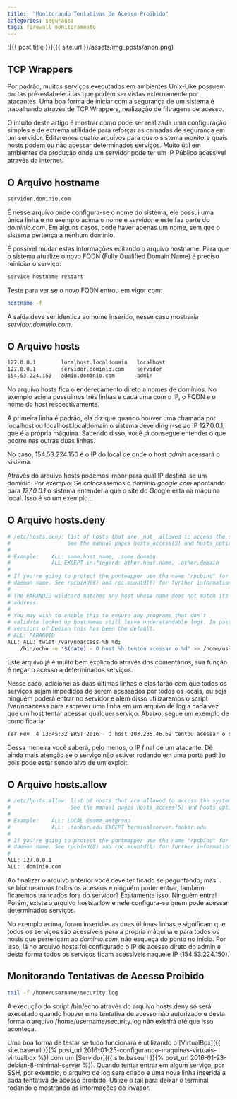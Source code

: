 ```yaml
---
title:  "Monitorando Tentativas de Acesso Proibido"
categories: seguranca
tags: firewall monitoramento
---
```


![{{ post.title }}]({{ site.url }}/assets/img_posts/anon.png)

## TCP Wrappers

Por padrão, muitos serviços executados em ambientes Unix-Like possuem portas pré-estabelecidas que podem ser vistas externamente por atacantes. Uma boa forma de iniciar com a segurança de um sistema é trabalhando através de TCP Wrappers, realização de filtragens de acesso.

O intuito deste artigo é mostrar como pode ser realizada uma configuração simples e de extrema utilidade para reforçar as camadas de segurança em um servidor. Editaremos quatro arquivos para que o sistema monitore quais hosts podem ou não acessar determinados serviços. Muito útil em ambientes de produção onde um servidor pode ter um IP Público acessível através da internet.

## O Arquivo hostname

```sh
servidor.dominio.com
```

É nesse arquivo onde configura-se o nome do sistema, ele possui uma única linha e no exemplo acima o nome é _servidor_ e este faz parte do _dominio.com_. Em alguns casos, pode haver apenas um nome, sem que o sistema pertença a nenhum domínio.

É possível mudar estas informações editando o arquivo hostname. Para que o sistema atualize o novo FQDN (Fully Qualified Domain Name) é preciso reiniciar o serviço:

```sh
service hostname restart
```

Teste para ver se o novo FQDN entrou em vigor com:

```sh
hostname -f
```

A saída deve ser identica ao nome inserido, nesse caso mostraria _servidor.dominio.com_.

## O Arquivo hosts

```sh
127.0.0.1        localhost.localdomain   localhost
127.0.0.1        servidor.dominio.com    servidor
154.53.224.150   admin.dominio.com       admin
```

No arquivo hosts fica o endereçamento direto a nomes de domínios. No exemplo acima possuímos três linhas e cada uma com o IP, o FQDN e o nome do host respectivamente.

A primeira linha é padrão, ela diz que quando houver uma chamada por localhost ou localhost.localdomain o sistema deve dirigir-se ao IP 127.0.0.1, que é a própria máquina. Sabendo disso, você já consegue entender o que ocorre nas outras duas linhas.

No caso, 154.53.224.150 é o IP do local de onde o host _admin_ acessará o sistema.

Através do arquivo hosts podemos impor para qual IP destina-se um domínio. Por exemplo: Se colocassemos o domínio _google.com_ apontando para _127.0.0.1_ o sistema entenderia que o site do Google está na máquina local. Isso é só um exemplo…

## O Arquivo hosts.deny

```sh
# /etc/hosts.deny: list of hosts that are _not_ allowed to access the system.
#                  See the manual pages hosts_access(5) and hosts_options(5).
#
# Example:    ALL: some.host.name, .some.domain
#             ALL EXCEPT in.fingerd: other.host.name, .other.domain
#
# If you're going to protect the portmapper use the name "rpcbind" for the
# daemon name. See rpcbind(8) and rpc.mountd(8) for further information.
#
# The PARANOID wildcard matches any host whose name does not match its
# address.
#
# You may wish to enable this to ensure any programs that don't
# validate looked up hostnames still leave understandable logs. In past
# versions of Debian this has been the default.
# ALL: PARANOID
ALL: ALL: twist /var/noaccess %h %d;
	/bin/echo -e "$(date) - O host %h tentou acessar o %d" >> /home/username/security.log;
```

Este arquivo já é muito bem explicado através dos comentários, sua função é negar o acesso a determinados serviços.

Nesse caso, adicionei as duas últimas linhas e elas farão com que todos os serviços sejam impedidos de serem acessados por todos os locais, ou seja ninguém poderá entrar no servidor e além disso utilizaremos o script /var/noaccess para escrever uma linha em um arquivo de log a cada vez que um host tentar acessar qualquer serviço. Abaixo, segue um exemplo de como ficaria:

```sh
Ter Fev  4 13:45:32 BRST 2016 - O host 103.235.46.69 tentou acessar o sshd
```

Dessa meneira você saberá, pelo menos, o IP final de um atacante. Dê ainda mais atenção se o serviço não estiver rodando em uma porta padrão pois pode estar sendo alvo de um exploit.

## O Arquivo hosts.allow

```sh
# /etc/hosts.allow: list of hosts that are allowed to access the system.
#                   See the manual pages hosts_access(5) and hosts_options(5).
#
# Example:    ALL: LOCAL @some_netgroup
#             ALL: .foobar.edu EXCEPT terminalserver.foobar.edu
#
# If you're going to protect the portmapper use the name "rpcbind" for the
# daemon name. See rpcbind(8) and rpc.mountd(8) for further information.
#
ALL: 127.0.0.1
ALL: .dominio.com
```

Ao finalizar o arquivo anterior você deve ter ficado se peguntando; mas… se bloquearmos todos os acessos e ninguém poder entrar, também ficaremos trancados fora do servidor? Exatamente isso. Ninguém entra! Porém, existe o arquivo hosts.allow e nele configura-se quem pode acessar determinados serviços.

No exemplo acima, foram inseridas as duas últimas linhas e significam que todos os serviços são acessíveis para a própria máquina e para todos os hosts que pertençam ao _dominio.com_, não esqueça do ponto no início. Por isso, lá no arquivo hosts foi configurado o IP de acesso direto do admin e desta forma todos os serviços ficam acessíveis naquele IP (154.53.224.150).

## Monitorando Tentativas de Acesso Proibido

```sh
tail -f /home/username/security.log
```

A execução do script /bin/echo através do arquivo hosts.deny só será executado quando houver uma tentativa de acesso não autorizado e desta forma o arquivo /home/username/security.log não existirá até que isso aconteça.

Uma boa forma de testar se tudo funcionará é utilizando o [VirtualBox]({{ site.baseurl }}{% post_url 2016-01-25-configurando-maquinas-virtuais-virtualbox %}) com um [Servidor]({{ site.baseurl }}{% post_url 2016-01-23-debian-8-minimal-server %}). Quando tentar entrar em algum serviço, por SSH, por exemplo, o arquivo de log será criado e uma nova linha inserida a cada tentativa de acesso proibido. Utilize o tail para deixar o terminal rodando e mostrando as informações do invasor.
